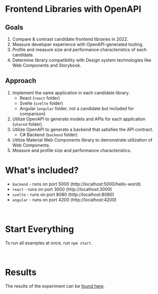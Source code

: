 # Frontend Libraries with OpenAPI

## Goals

1. Compare & contrast candidate frontend libraries in 2022.
1. Measure developer experience with OpenAPI-generated tooling.
1. Profile and measure size and performance characteristics of each candidate.
1. Determine library compatibility with Design system technologies like Web Components and Storybook.

## Approach

1. Implement the same application in each candidate library.
   * React (`react` folder)
   * Svelte (`svelte` folder)
   * Angular (`angular` folder, not a candidate but included for comparison)
2. Utilize OpenAPI to generate models and APIs for each application (`shared` folder).
3. Utilize OpenAPI to generate a backend that satisfies the API contract.
   * C# Backend (`backend` folder)
4. Utilize Material Web Components library to demonstrate utilization of Web Components.
5. Measure and profile size and performance characteristics.

# What's included?

* `backend` - runs on port 5000 (http://localhost:5000/hello-world)
* `react` - runs on port 3000 (http://localhost:3000)
* `svelte` - runs on port 8080 (http://localhost:8080)
* `angular` - runs on port 4200 (http://localhost:4200)

<br />

# Start Everything

To run all examples at once, run `npm start`.

<br />

# Results

The results of the experiment can be [found here](./findings.md).


